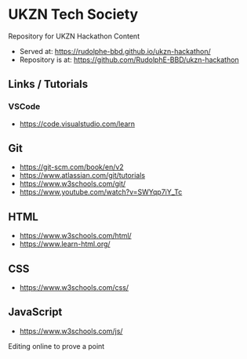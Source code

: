 # UKZN Tech Society
Repository for UKZN Hackathon Content

* Served at: https://rudolphe-bbd.github.io/ukzn-hackathon/ 
* Repository is at: https://github.com/RudolphE-BBD/ukzn-hackathon

## Links / Tutorials

### VSCode

* https://code.visualstudio.com/learn

## Git 

* https://git-scm.com/book/en/v2 
* https://www.atlassian.com/git/tutorials
* https://www.w3schools.com/git/
* https://www.youtube.com/watch?v=SWYqp7iY_Tc 

## HTML

* https://www.w3schools.com/html/
* https://www.learn-html.org/

## CSS

* https://www.w3schools.com/css/

## JavaScript

* https://www.w3schools.com/js/

Editing online to prove a point

